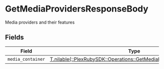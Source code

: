 # GetMediaProvidersResponseBody

Media providers and their features


## Fields

| Field                                                                                                                               | Type                                                                                                                                | Required                                                                                                                            | Description                                                                                                                         |
| ----------------------------------------------------------------------------------------------------------------------------------- | ----------------------------------------------------------------------------------------------------------------------------------- | ----------------------------------------------------------------------------------------------------------------------------------- | ----------------------------------------------------------------------------------------------------------------------------------- |
| `media_container`                                                                                                                   | [T.nilable(::PlexRubySDK::Operations::GetMediaProvidersMediaContainer)](../../models/operations/getmediaprovidersmediacontainer.md) | :heavy_minus_sign:                                                                                                                  | N/A                                                                                                                                 |